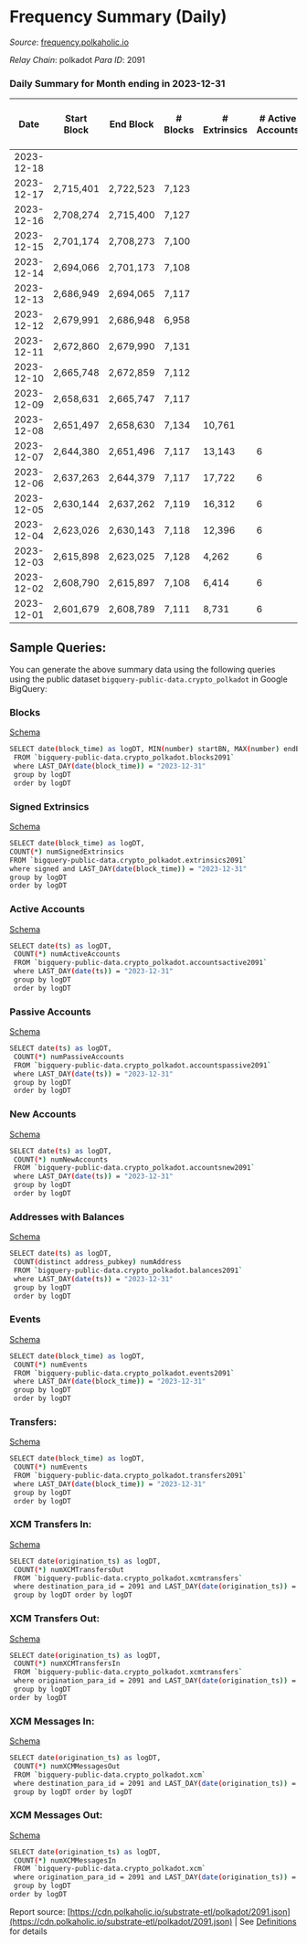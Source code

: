 # Frequency Summary (Daily)

_Source_: [frequency.polkaholic.io](https://frequency.polkaholic.io)

*Relay Chain*: polkadot
*Para ID*: 2091



### Daily Summary for Month ending in 2023-12-31


| Date    | Start Block | End Block | # Blocks | # Extrinsics | # Active Accounts | # Passive Accounts | # New Accounts | # Addresses | # Events  | # Transfers ($USD) | # XCM Transfers In ($USD) | # XCM Transfers Out ($USD) | # XCM In | # XCM Out | Issues |
|---------|-------------|-----------|----------|--------------|-------------------|--------------------|----------------|-------------|-----------|--------------------|---------------------------|----------------------------|----------|-----------|--------|
| 2023-12-18 |  |  |  |  |  |  |  |  |  |   |   |   |  |  |  |
| 2023-12-17 | 2,715,401 | 2,722,523 | 7,123 |  |  |  |  |  |  |   |   |   |  |  |  |
| 2023-12-16 | 2,708,274 | 2,715,400 | 7,127 |  |  |  |  |  |  |   |   |   |  |  |  |
| 2023-12-15 | 2,701,174 | 2,708,273 | 7,100 |  |  |  |  |  |  |   |   |   |  |  |  |
| 2023-12-14 | 2,694,066 | 2,701,173 | 7,108 |  |  |  |  |  |  |   |   |   |  |  |  |
| 2023-12-13 | 2,686,949 | 2,694,065 | 7,117 |  |  |  |  |  |  |   |   |   |  |  |  |
| 2023-12-12 | 2,679,991 | 2,686,948 | 6,958 |  |  |  |  |  |  |   |   |   |  |  |  |
| 2023-12-11 | 2,672,860 | 2,679,990 | 7,131 |  |  |  |  |  |  |   |   |   |  |  |  |
| 2023-12-10 | 2,665,748 | 2,672,859 | 7,112 |  |  |  |  |  |  |   |   |   |  |  |  |
| 2023-12-09 | 2,658,631 | 2,665,747 | 7,117 |  |  |  |  | 135 |  |   |   |   |  |  |  |
| 2023-12-08 | 2,651,497 | 2,658,630 | 7,134 | 10,761 |  |  |  | 135 | 122,116 |   |   |   |  |  |  |
| 2023-12-07 | 2,644,380 | 2,651,496 | 7,117 | 13,143 | 6 |  |  | 135 | 145,882 |   |   |   |  |  |  |
| 2023-12-06 | 2,637,263 | 2,644,379 | 7,117 | 17,722 | 6 |  |  | 135 | 191,202 |   |   |   |  |  |  |
| 2023-12-05 | 2,630,144 | 2,637,262 | 7,119 | 16,312 | 6 |  |  | 135 | 177,234 |   |   |   |  |  |  |
| 2023-12-04 | 2,623,026 | 2,630,143 | 7,118 | 12,396 | 6 |  |  | 135 | 137,982 |   |   |   |  |  |  |
| 2023-12-03 | 2,615,898 | 2,623,025 | 7,128 | 4,262 | 6 |  |  | 135 | 56,873 |   |   |   |  |  |  |
| 2023-12-02 | 2,608,790 | 2,615,897 | 7,108 | 6,414 | 6 |  |  | 135 | 78,360 |   |   |   |  |  |  |
| 2023-12-01 | 2,601,679 | 2,608,789 | 7,111 | 8,731 | 6 |  |  | 135 | 101,496 |   |   |   |  |  |  |

## Sample Queries:
You can generate the above summary data using the following queries using the public dataset `bigquery-public-data.crypto_polkadot` in Google BigQuery:


### Blocks 

[Schema](https://github.com/colorfulnotion/substrate-etl/blob/main/schema/blocks.json)

```bash
SELECT date(block_time) as logDT, MIN(number) startBN, MAX(number) endBN, COUNT(*) numBlocks 
 FROM `bigquery-public-data.crypto_polkadot.blocks2091`  
 where LAST_DAY(date(block_time)) = "2023-12-31" 
 group by logDT 
 order by logDT
```

### Signed Extrinsics 

[Schema](https://github.com/colorfulnotion/substrate-etl/blob/main/schema/extrinsics.json)

```bash
SELECT date(block_time) as logDT, 
COUNT(*) numSignedExtrinsics 
FROM `bigquery-public-data.crypto_polkadot.extrinsics2091`  
where signed and LAST_DAY(date(block_time)) = "2023-12-31" 
group by logDT 
order by logDT
```

### Active Accounts 

[Schema](https://github.com/colorfulnotion/substrate-etl/blob/main/schema/accountsactive.json)

```bash
SELECT date(ts) as logDT, 
 COUNT(*) numActiveAccounts 
 FROM `bigquery-public-data.crypto_polkadot.accountsactive2091` 
 where LAST_DAY(date(ts)) = "2023-12-31" 
 group by logDT 
 order by logDT
```

### Passive Accounts 

[Schema](https://github.com/colorfulnotion/substrate-etl/blob/main/schema/accountspassive.json)

```bash
SELECT date(ts) as logDT, 
 COUNT(*) numPassiveAccounts 
 FROM `bigquery-public-data.crypto_polkadot.accountspassive2091` 
 where LAST_DAY(date(ts)) = "2023-12-31" 
 group by logDT 
 order by logDT
```

### New Accounts 

[Schema](https://github.com/colorfulnotion/substrate-etl/blob/main/schema/accountsnew.json)

```bash
SELECT date(ts) as logDT, 
 COUNT(*) numNewAccounts 
 FROM `bigquery-public-data.crypto_polkadot.accountsnew2091` 
 where LAST_DAY(date(ts)) = "2023-12-31" 
 group by logDT
 order by logDT
```

### Addresses with Balances 

[Schema](https://github.com/colorfulnotion/substrate-etl/blob/main/schema/balances.json)

```bash
SELECT date(ts) as logDT,
 COUNT(distinct address_pubkey) numAddress 
 FROM `bigquery-public-data.crypto_polkadot.balances2091` 
 where LAST_DAY(date(ts)) = "2023-12-31" 
 group by logDT 
 order by logDT
```

### Events 

[Schema](https://github.com/colorfulnotion/substrate-etl/blob/main/schema/events.json)

```bash
SELECT date(block_time) as logDT, 
 COUNT(*) numEvents 
 FROM `bigquery-public-data.crypto_polkadot.events2091` 
 where LAST_DAY(date(block_time)) = "2023-12-31" 
 group by logDT 
 order by logDT
```

### Transfers:

[Schema](https://github.com/colorfulnotion/substrate-etl/blob/main/schema/transfers.json)

```bash
SELECT date(block_time) as logDT, 
 COUNT(*) numEvents 
 FROM `bigquery-public-data.crypto_polkadot.transfers2091` 
 where LAST_DAY(date(block_time)) = "2023-12-31" 
 group by logDT 
 order by logDT
```

### XCM Transfers In: 

[Schema](https://github.com/colorfulnotion/substrate-etl/blob/main/schema/xcmtransfers.json)

```bash
SELECT date(origination_ts) as logDT, 
 COUNT(*) numXCMTransfersOut 
 FROM `bigquery-public-data.crypto_polkadot.xcmtransfers` 
 where destination_para_id = 2091 and LAST_DAY(date(origination_ts)) = "2023-12-31" 
 group by logDT order by logDT
```

### XCM Transfers Out: 

[Schema](https://github.com/colorfulnotion/substrate-etl/blob/main/schema/xcmtransfers.json)

```bash
SELECT date(origination_ts) as logDT, 
 COUNT(*) numXCMTransfersIn 
 FROM `bigquery-public-data.crypto_polkadot.xcmtransfers` 
 where origination_para_id = 2091 and LAST_DAY(date(origination_ts)) = "2023-12-31" 
 group by logDT 
order by logDT
```

### XCM Messages In: 

[Schema](https://github.com/colorfulnotion/substrate-etl/blob/main/schema/xcm.json)

```bash
SELECT date(origination_ts) as logDT, 
 COUNT(*) numXCMMessagesOut 
 FROM `bigquery-public-data.crypto_polkadot.xcm` 
 where destination_para_id = 2091 and LAST_DAY(date(origination_ts)) = "2023-12-31" 
 group by logDT order by logDT
```

### XCM Messages Out: 

[Schema](https://github.com/colorfulnotion/substrate-etl/blob/main/schema/xcm.json)

```bash
SELECT date(origination_ts) as logDT, 
 COUNT(*) numXCMMessagesIn 
 FROM `bigquery-public-data.crypto_polkadot.xcm` 
 where origination_para_id = 2091 and LAST_DAY(date(origination_ts)) = "2023-12-31" 
 group by logDT 
order by logDT
```


Report source: [https://cdn.polkaholic.io/substrate-etl/polkadot/2091.json](https://cdn.polkaholic.io/substrate-etl/polkadot/2091.json) | See [Definitions](/DEFINITIONS.md) for details
